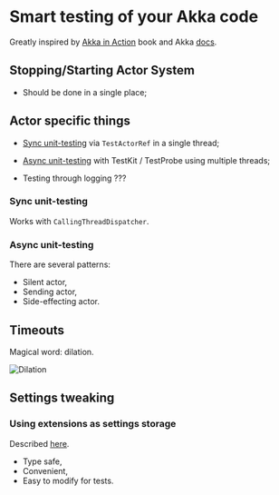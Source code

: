 # Smart testing of your Akka code

Greatly inspired by [Akka in Action](http://www.manning.com/roestenburg/) book and Akka [docs](http://doc.akka.io/docs/akka/snapshot/scala/testing.html).


## Stopping/Starting Actor System

* Should be done in a single place;

## Actor specific things

* [Sync unit-testing](http://doc.akka.io/docs/akka/snapshot/scala/testing.html#synchronous-unit-testing-with-testactorref) via `TestActorRef` in a single thread;

* [Async unit-testing](http://doc.akka.io/docs/akka/snapshot/scala/testing.html#Asynchronous_Integration_Testing_with_TestKit) with TestKit / TestProbe using multiple threads;

* Testing through logging ???


### Sync unit-testing

Works with `CallingThreadDispatcher`.

### Async unit-testing

There are several patterns:

* Silent actor,
* Sending actor,
* Side-effecting actor.


## Timeouts
    
Magical word: dilation.

![Dilation](http://mathworld.wolfram.com/images/eps-gif/Dilation_900.gif "Dilation")
    

## Settings tweaking

### Using extensions as settings storage
    
Described [here](http://doc.akka.io/docs/akka/snapshot/scala/extending-akka.html#Application_specific_settings).
  
* Type safe,
* Convenient,
* Easy to modify for tests.
  
    